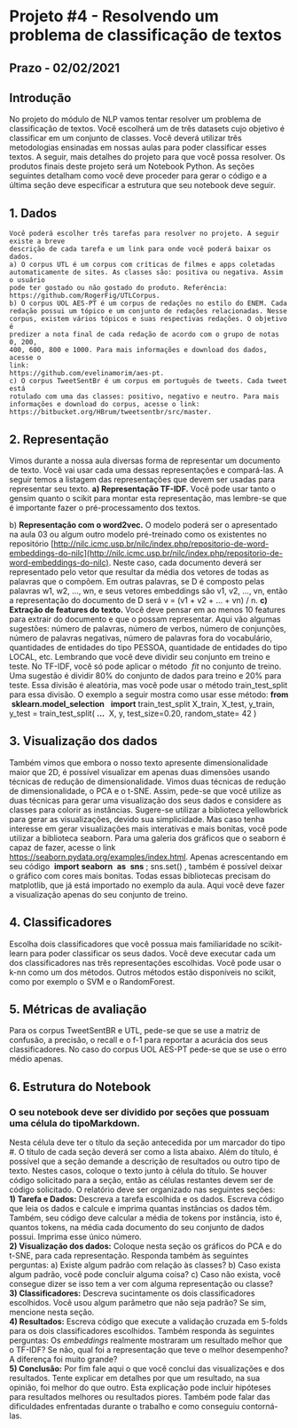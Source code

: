 # Projeto #4 - Resolvendo um problema de classificação de textos

## Prazo - **02/02/2021**

## Introdução 

No projeto do módulo de NLP vamos tentar resolver um problema de classificação de textos.
Você escolherá um de três datasets cujo objetivo é classificar em um conjunto de classes. Você
deverá utilizar três metodologias ensinadas em nossas aulas para poder classificar esses
textos. A seguir, mais detalhes do projeto para que você possa resolver.
Os produtos finais deste projeto será um Notebook Python. As seções seguintes detalham
como você deve proceder para gerar o código e a última seção deve especificar a estrutura que
seu notebook deve seguir.

## 1. Dados

```
Você poderá escolher três tarefas para resolver no projeto. A seguir existe a breve
descrição de cada tarefa e um link para onde você poderá baixar os dados.
a) O corpus UTL é um corpus com críticas de filmes e apps coletadas
automaticamente de sites. As classes são: positiva ou negativa. Assim o usuário
pode ter gostado ou não gostado do produto. Referência:
https://github.com/RogerFig/UTLCorpus.
b) O corpus UOL AES-PT é um corpus de redações no estilo do ENEM. Cada
redação possui um tópico e um conjunto de redações relacionadas. Nesse
corpus, existem vários tópicos e suas respectivas redações. O objetivo é
predizer a nota final de cada redação de acordo com o grupo de notas 0, 200,
400, 600, 800 e 1000. Para mais informações e download dos dados, acesse o
link:
https://github.com/evelinamorim/aes-pt.
c) O corpus TweetSentBr é um corpus em português de tweets. Cada tweet está
rotulado com uma das classes: positivo, negativo e neutro. Para mais
informações e download do corpus, acesse o link:
https://bitbucket.org/HBrum/tweetsentbr/src/master.
```
## 2. Representação

Vimos durante a nossa aula diversas forma de representar um documento de texto. Você vai
usar cada uma dessas representações e compará-las. A seguir temos a listagem das
representações que devem ser usadas para representar seu texto.
**a) Representação TF-IDF.** Você pode usar tanto o gensim quanto o scikit para montar
esta representação, mas lembre-se que é importante fazer o pré-processamento dos
textos.


b) **Representação com o word2vec.** O modelo poderá ser o apresentado na aula 03 ou
algum outro modelo pré-treinado como os existentes no repositório
[http://nilc.icmc.usp.br/nilc/index.php/repositorio-de-word-embeddings-do-nilc](http://nilc.icmc.usp.br/nilc/index.php/repositorio-de-word-embeddings-do-nilc). Neste
caso, cada documento deverá ser representado pelo vetor que resultar da média dos
vetores de todas as palavras que o compõem. Em outras palavras, se D é composto
pelas palavras w1, w2, ..., wn, e seus vetores embeddings são v1, v2, ..., vn, então a
representação do documento de D será v = (v1 + v2 + ... + vn) / n.
**c) Extração de features do texto.** Você deve pensar em ao menos 10 features para
extrair do documento e que o possam representar. Aqui vão algumas sugestões:
número de palavras, número de verbos, número de conjunções, número de palavras
negativas, número de palavras fora do vocabulário, quantidades de entidades do tipo
PESSOA, quantidade de entidades do tipo LOCAL, etc.
Lembrando que você deve dividir seu conjunto em treino e teste. No TF-IDF, você só pode
aplicar o método ​ _fit_ no conjunto de treino. Uma sugestão é dividir 80% do conjunto de dados
para treino e 20% para teste. Essa divisão é aleatória, mas você pode usar o método
train_test_split para essa divisão. O exemplo a seguir mostra como usar esse método:
**from** ​ ​ **sklearn.model_selection** ​ ​ **import** ​ train_test_split
​X_train, X_test, y_train, y_test ​= ​train_test_split(
**...** ​ X, y, test_size​=​0.20​, random_state​=​ 42 ​)

## 3. Visualização dos dados

Também vimos que embora o nosso texto apresente dimensionalidade maior que 2D, é
possível visualizar em apenas duas dimensões usando técnicas de redução de
dimensionalidade. Vimos duas técnicas de redução de dimensionalidade, o PCA e o t-SNE.
Assim, pede-se que você utilize as duas técnicas para gerar uma visualização dos seus dados
e considere as classes para colorir as instâncias.
Sugere-se utilizar a biblioteca yellowbrick para gerar as visualizações, devido sua simplicidade.
Mas caso tenha interesse em gerar visualizações mais interativas e mais bonitas, você pode
utilizar a biblioteca seaborn. Para uma galeria dos gráficos que o seaborn é capaz de fazer,
acesse o link ​https://seaborn.pydata.org/examples/index.html. Apenas acrescentando em seu
código ​ **import** ​ **seaborn** ​ **as** ​ **sns** ​; sns​.​set() , ​também é possível deixar o gráfico com cores
mais bonitas. Todas essas bibliotecas precisam do matplotlib, que já está importado no
exemplo da aula.
Aqui você deve fazer a visualização apenas do seu conjunto de treino.


## 4. Classificadores

Escolha dois classificadores que você possua mais familiaridade no scikit-learn para poder
classificar os seus dados. Você deve executar cada um dos classificadores nas três
representações escolhidas.
Você pode usar o k-nn como um dos métodos. Outros métodos estão disponíveis no scikit,
como por exemplo o SVM e o RandomForest.

## 5. Métricas de avaliação

Para os corpus TweetSentBR e UTL, pede-se que se use a matriz de confusão, a precisão, o
recall e o f-1 para reportar a acurácia dos seus classificadores. No caso do corpus UOL
AES-PT pede-se que se use o erro médio apenas.

## 6. Estrutura do Notebook

### O seu notebook deve ser dividido por seções que possuam uma célula do tipo ​ Markdown.

Nesta célula deve ter o título da seção antecedida por um marcador do tipo #. O título de cada
seção deverá ser como a lista abaixo. Além do título, é possível que a seção demande a
descrição de resultados ou outro tipo de texto. Nestes casos, coloque o texto junto à célula do
título. Se houver código solicitado para a seção, então as células restantes devem ser de
código solicitado.
O relatório deve ser organizado nas seguintes seções:<br />
**1) Tarefa e Dados:** Descreva a tarefa escolhida e os dados. Escreva código que leia os
dados e calcule e imprima quantas instâncias os dados têm. Também, seu código deve
calcular a média de tokens por instância, isto é, quantos tokens, na média cada
documento do seu conjunto de dados possui. Imprima esse único número.<br />
**2) Visualização dos dados:** Coloque nesta seção os gráficos do PCA e do t-SNE, para
cada representação. Responda também às seguintes perguntas: a) Existe algum
padrão com relação às classes? b) Caso exista algum padrão, você pode concluir
alguma coisa? c) Caso não exista, você consegue dizer se isso tem a ver com alguma
representação ou classe?<br />
**3) Classificadores:** Descreva sucintamente os dois classificadores escolhidos. Você usou
algum parâmetro que não seja padrão? Se sim, mencione nesta seção.<br />
**4) Resultados:** ​Escreva código que execute a validação cruzada em 5-folds para os dois
classificadores escolhidos. Também responda às seguintes perguntas: Os ​ _embeddings_
realmente mostraram um resultado melhor que o TF-IDF? Se não, qual foi a
representação que teve o melhor desempenho? A diferença foi muito grande?<br />
**5) Conclusão:** Por fim fale aqui o que você conclui das visualizações e dos resultados.
Tente explicar em detalhes por que um resultado, na sua opinião, foi melhor do que
outro. Esta explicação pode incluir hipóteses para resultados melhores ou resultados
piores. Também pode falar das dificuldades enfrentadas durante o trabalho e como
conseguiu contorná-las.
